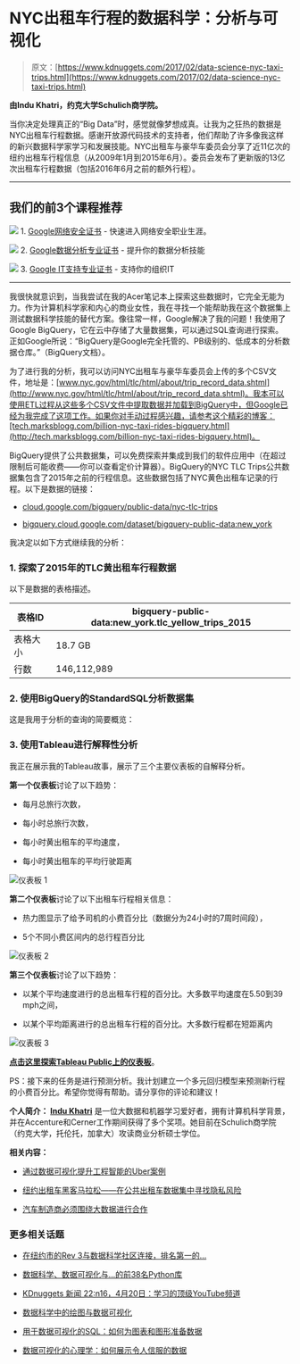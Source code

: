 # NYC出租车行程的数据科学：分析与可视化

> 原文：[https://www.kdnuggets.com/2017/02/data-science-nyc-taxi-trips.html](https://www.kdnuggets.com/2017/02/data-science-nyc-taxi-trips.html)

**由Indu Khatri，约克大学Schulich商学院。**

当你决定处理真正的“Big Data”时，感觉就像梦想成真。让我为之狂热的数据是NYC出租车行程数据。感谢开放源代码技术的支持者，他们帮助了许多像我这样的新兴数据科学家学习和发展技能。NYC出租车与豪华车委员会分享了近11亿次的纽约出租车行程信息（从2009年1月到2015年6月）。委员会发布了更新版的13亿次出租车行程数据（包括2016年6月之前的额外行程）。

* * *

## 我们的前3个课程推荐

![](../Images/0244c01ba9267c002ef39d4907e0b8fb.png) 1\. [Google网络安全证书](https://www.kdnuggets.com/google-cybersecurity) - 快速进入网络安全职业生涯。

![](../Images/e225c49c3c91745821c8c0368bf04711.png) 2\. [Google数据分析专业证书](https://www.kdnuggets.com/google-data-analytics) - 提升你的数据分析技能

![](../Images/0244c01ba9267c002ef39d4907e0b8fb.png) 3\. [Google IT支持专业证书](https://www.kdnuggets.com/google-itsupport) - 支持你的组织IT

* * *

我很快就意识到，当我尝试在我的Acer笔记本上探索这些数据时，它完全无能为力。作为计算机科学家和内心的商业女性，我在寻找一个能帮助我在这个数据集上测试数据科学技能的替代方案。像往常一样，Google解决了我的问题！我使用了Google BigQuery，它在云中存储了大量数据集，可以通过SQL查询进行探索。正如Google所说：“BigQuery是Google完全托管的、PB级别的、低成本的分析数据仓库。”（BigQuery文档）。

为了进行我的分析，我可以访问NYC出租车与豪华车委员会上传的多个CSV文件，地址是：[www.nyc.gov/html/tlc/html/about/trip_record_data.shtml](http://www.nyc.gov/html/tlc/html/about/trip_record_data.shtml)。我本可以使用ETL过程从这些多个CSV文件中提取数据并加载到BigQuery中，但Google已经为我完成了这项工作。如果你对手动过程感兴趣，请参考这个精彩的博客：[tech.marksblogg.com/billion-nyc-taxi-rides-bigquery.html](http://tech.marksblogg.com/billion-nyc-taxi-rides-bigquery.html)。

BigQuery提供了公共数据集，可以免费探索并集成到我们的软件应用中（在超过限制后可能收费——你可以查看定价计算器）。BigQuery的NYC TLC Trips公共数据集包含了2015年之前的行程信息。这些数据包括了NYC黄色出租车记录的行程。以下是数据的链接：

+   [cloud.google.com/bigquery/public-data/nyc-tlc-trips](https://cloud.google.com/bigquery/public-data/nyc-tlc-trips)

+   [bigquery.cloud.google.com/dataset/bigquery-public-data:new_york](https://bigquery.cloud.google.com/dataset/bigquery-public-data:new_york)

我决定以如下方式继续我的分析：

### 1\. 探索了2015年的TLC黄出租车行程数据

以下是数据的表格描述。

| 表格ID | bigquery-public-data:new_york.tlc_yellow_trips_2015 |
| --- | --- |
| 表格大小 | 18.7 GB |
| 行数 | 146,112,989 |

### 2\. 使用BigQuery的StandardSQL分析数据集

这是我用于分析的查询的简要概览：

### 3\. 使用Tableau进行解释性分析

我正在展示我的Tableau故事，展示了三个主要仪表板的自解释分析。

**第一个仪表板**讨论了以下趋势：

+   每月总旅行次数，

+   每小时总旅行次数，

+   每小时黄出租车的平均速度，

+   每小时黄出租车的平均行驶距离

![仪表板 1](../Images/46bc92f63f4881ca4a23f20c13e402c3.png)

**第二个仪表板**讨论了以下出租车行程相关信息：

+   热力图显示了给予司机的小费百分比（数据分为24小时的7周时间段），

+   5个不同小费区间内的总行程百分比

![仪表板 2](../Images/840660306738650b0758d3f768bd81df.png)

**第三个仪表板**讨论了以下趋势：

+   以某个平均速度进行的总出租车行程的百分比。大多数平均速度在5.50到39 mph之间，

+   以某个平均距离进行的总出租车行程的百分比。大多数行程都在短距离内

![仪表板 3](../Images/8da318a5443a21f1a692e54bdc304669.png)

**[点击这里探索Tableau Public上的仪表板](https://public.tableau.com/views/BigDataQueryNYCity/Story1?:embed=y&:display_count=yes)**。

PS：接下来的任务是进行预测分析。我计划建立一个多元回归模型来预测新行程的小费百分比。希望你觉得有帮助。请分享你的评论和建议！

**个人简介： [Indu Khatri](https://ca.linkedin.com/in/indukhatri)** 是一位大数据和机器学习爱好者，拥有计算机科学背景，并在Accenture和Cerner工作期间获得了多个奖项。她目前在Schulich商学院（约克大学，托伦托，加拿大）攻读商业分析硕士学位。

**相关内容：**

+   [通过数据可视化提升工程智能的Uber案例](/2016/06/engineering-intelligence-data-visualization-uber.html)

+   [纽约出租车黑客马拉松——在公共出租车数据集中寻找隐私风险](/2016/09/nyc-taxi-hackathon-privacy-public-datasets.html)

+   [汽车制造商必须围绕大数据进行合作](/2016/05/automakers-must-partner-around-big-data.html)

### 更多相关话题

+   [在纽约市的Rev 3与数据科学社区连接，排名第一的…](https://www.kdnuggets.com/2022/03/domino-connect-data-science-community-nyc-mlops-conference.html)

+   [数据科学、数据可视化与…的前38名Python库](https://www.kdnuggets.com/2020/11/top-python-libraries-data-science-data-visualization-machine-learning.html)

+   [KDnuggets 新闻 22:n16，4月20日：学习的顶级YouTube频道](https://www.kdnuggets.com/2022/n16.html)

+   [数据科学中的绘图与数据可视化](https://www.kdnuggets.com/2022/06/plotting-data-visualization-data-science.html)

+   [用于数据可视化的SQL：如何为图表和图形准备数据](https://www.kdnuggets.com/sql-for-data-visualization-how-to-prepare-data-for-charts-and-graphs)

+   [数据可视化的心理学：如何展示令人信服的数据](https://www.kdnuggets.com/the-psychology-of-data-visualization-how-to-present-data-that-persuades)
